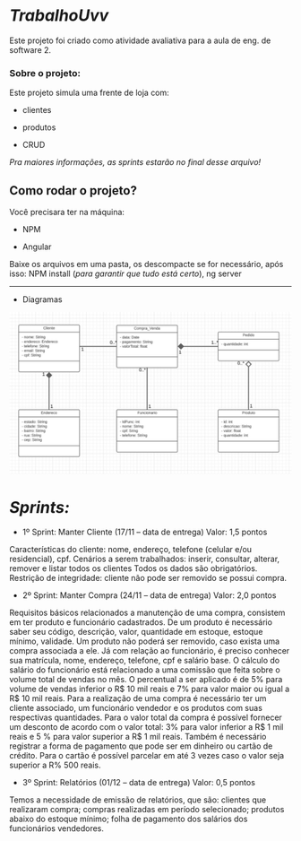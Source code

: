 # _**TrabalhoUvv**_
Este projeto foi criado como atividade avaliativa para a aula de eng. de software 2.

### Sobre o projeto:

Este projeto simula uma frente de loja com: 

  * clientes
  
  * produtos
  
  * CRUD
   
 _Pra maiores informações, as sprints estarão no final desse arquivo!_

## Como rodar o projeto?
Você precisara ter na máquina:
* NPM

* Angular

Baixe os arquivos em uma pasta, os descompacte se for necessário, após isso: NPM install (_para garantir que tudo está certo_), ng server

___

* Diagramas
<img src="/er.jfif" />

# *Sprints:*

* 1º Sprint: Manter Cliente (17/11 – data de entrega) Valor: 1,5 pontos

Características do cliente: nome, endereço, telefone (celular e/ou residencial), cpf.
Cenários a serem trabalhados: inserir, consultar, alterar, remover e listar todos os clientes
Todos os dados são obrigatórios.
Restrição de integridade: cliente não pode ser removido se possui compra.

* 2º Sprint: Manter Compra (24/11 – data de entrega) Valor: 2,0 pontos

Requisitos básicos relacionados a manutenção de uma compra, consistem em ter produto e funcionário cadastrados. De um produto é necessário saber seu código, descrição, valor, quantidade em estoque, estoque mínimo, validade. Um produto não poderá ser removido, caso exista uma compra associada a ele. Já com relação ao funcionário, é preciso conhecer sua matrícula, nome, endereço, telefone, cpf e salário base. O cálculo do salário do funcionário está relacionado a uma comissão que feita sobre o volume total de vendas no mês. O percentual a ser aplicado é de 5% para volume de vendas inferior o R$ 10 mil reais e 7% para valor maior ou igual a R$ 10 mil reais.
Para a realização de uma compra é necessário ter um cliente associado, um funcionário vendedor e os produtos com suas respectivas quantidades. Para o valor total da compra é possível fornecer um desconto de acordo com o valor total: 3% para valor inferior a R$ 1 mil reais e 5 % para valor superior a R$ 1 mil reais. Também é necessário registrar a forma de pagamento que pode ser em dinheiro ou cartão de crédito. Para o cartão é possível parcelar em até 3 vezes caso o valor seja superior a R% 500 reais.

* 3º Sprint: Relatórios (01/12 – data de entrega) Valor: 0,5 pontos

Temos a necessidade de emissão de relatórios, que são: clientes que realizaram compra; compras realizadas em período selecionado; produtos abaixo do estoque mínimo; folha de pagamento dos salários dos funcionários vendedores.


